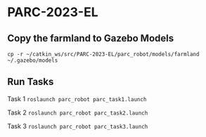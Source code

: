 # PARC-2023-EL

## Copy the farmland to Gazebo Models
`cp -r ~/catkin_ws/src/PARC-2023-EL/parc_robot/models/farmland ~/.gazebo/models`
## Run Tasks
Task 1
`roslaunch parc_robot parc_task1.launch`

Task 2
`roslaunch parc_robot parc_task2.launch`

Task 3
`roslaunch parc_robot parc_task3.launch`